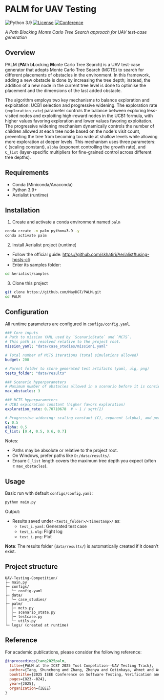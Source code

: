 # PALM for UAV Testing

![Python 3.9](https://img.shields.io/badge/python-3.9+-blue?logo=python)
[![License](https://img.shields.io/badge/license-GPL--3.0-green)](https://choosealicense.com/licenses/gpl-3.0/)
[![Conference](https://img.shields.io/badge/conference-ICST%202025-red)](https://conf.researchr.org/home/icst-2025)

*A Path Blocking Monte Carlo Tree Search approach for UAV test-case generation*

## Overview
PALM (**PA**th b**L**ocking **M**onte Carlo Tree Search) is a UAV test-case generator that adopts Monte Carlo Tree Search (MCTS) to search for different placements of obstacles in the environment. 
In this framework, adding a new obstacle is done by increasing the tree depth; instead, the addition of a new node in the current tree level is done to optimise the placement and the dimensions of the last added obstacle. 

The algorithm employs two key mechanisms to balance exploration and exploitation: UCB1 selection and progressive widening. 
The exploration rate (`exploration_rate`) parameter controls the balance between exploring less-visited nodes and exploiting high-reward nodes in the UCB1 formula, with higher values favoring exploration and lower values favoring exploitation. 
The progressive widening mechanism dynamically controls the number of children allowed at each tree node based on the node's visit count, preventing the tree from becoming too wide at shallow levels while allowing more exploration at deeper levels. 
This mechanism uses three parameters: `C` (scaling constant), `alpha` (exponent controlling the growth rate), and `C_list` (layer-specific multipliers for fine-grained control across different tree depths).

## Requirements
- Conda (Miniconda/Anaconda)
- Python 3.9+
- Aerialist (runtime)

## Installation
1) Create and activate a conda environment named `palm`
```bash
conda create -n palm python=3.9 -y
conda activate palm
```

2) Install Aerialist project (runtime)
- Follow the official guide: https://github.com/skhatiri/Aerialist#using-hosts-cli
- Enter its samples folder:
```bash
cd Aerialist/samples
```

3) Clone this project
```bash
git clone https://github.com/MayDGT/PALM.git
cd PALM
```

## Configuration
All runtime parameters are configured in `configs/config.yaml`.

```yaml
### Core inputs
# Path to mission YAML used by `ScenarioState` and `MCTS`.
# This path is resolved relative to the project root.
mission_yaml: "data/case_studies/mission1.yaml"

# Total number of MCTS iterations (total simulations allowed)
budget: 200

# Parent folder to store generated test artifacts (yaml, ulg, png)
tests_folder: "data/results"

### Scenario hyperparameters
# Maximum number of obstacles allowed in a scenario before it is considered terminal
max_obstacles: 3

### MCTS hyperparameters
# UCB1 exploration constant (higher favors exploration)
exploration_rate: 0.70710678  # ~ 1 / sqrt(2)

# Progressive widening: scaling constant (C), exponent (alpha), and per-layer widening multipliers (C_list)
C: 0.5
alpha: 0.5
C_list: [0.4, 0.5, 0.6, 0.7]
```

Notes:
- Paths may be absolute or relative to the project root.
- On Windows, prefer paths like `D:/data/results/`.
- Ensure `C_list` length covers the maximum tree depth you expect (often ≥ `max_obstacles`).

## Usage
Basic run with default `configs/config.yaml`:
```bash
python main.py
```

Output:
- Results saved under `<tests_folder>/<timestamp>/` as:
  - `test_i.yaml`: Generated test case
  - `test_i.ulg`: Flight log
  - `test_i.png`: Plot

**Note**: The results folder (`data/results/`) is automatically created if it doesn't exist.

## Project structure
```
UAV-Testing-Competition/
├─ main.py
├─ configs/
│  └─ config.yaml
├─ data/
│  └─ case_studies/
├─ palm/
│  ├─ mcts.py
│  ├─ scenario_state.py
│  ├─ testcase.py
│  └─ utils.py
└─ logs/ (created at runtime)
```

## Reference
For academic publications, please consider the following reference:
```bibtex
@inproceedings{tang2025palm,
  title={PALM at the ICST 2025 Tool Competition--UAV Testing Track},
  author={Tang, Shuncheng and Zhang, Zhenya and Cetinkaya, Ahmet and Arcaini, Paolo},
  booktitle={2025 IEEE Conference on Software Testing, Verification and Validation (ICST)},
  pages={823--824},
  year={2025},
  organization={IEEE}
}
```



